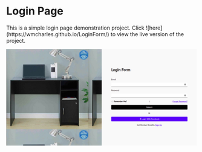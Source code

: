 # Login Page 

<p> 
    This is a simple login page demonstration project. Click ![here](https://wmcharles.github.io/LoginForm/) to view the live version of the project.
</p>

![image](https://github.com/WMCharles/LoginForm/blob/main/login.png)
